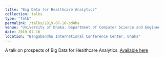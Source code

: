 ```yaml
---
title: "Big Data for Healthcare Analytics"
collection: talks
type: "Talk"
permalink: /talks/2019-07-16-bd4ha
venue: "University of Dhaka, Department of Computer Science and Engineering"
date: 2019-07-16
location: "Bangabandhu International Conference Center, Dhaka"
---
```


A talk on prospects of Big Data for Healthcare Analytics. [Available here](https://www.slideshare.net/YusufBrima/big-data-for-healthcare-analytics-final-v03-miz)
